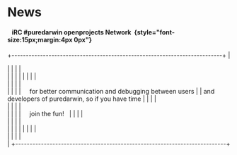News
====
####    iRC #puredarwin openprojects Network  {style="font-size:15px;margin:4px 0px"}



+--------------------------------------------------------------------------+
| <div dir="ltr" style="background-color:transparent">                     |
|                                                                          |
| <div style="background-color:transparent">                               |
|                                                                          |
|                                      |
|                                                                          |
| </div>                                                                   |
|                                                                          |
| <div style="background-color:transparent">                               |
|                                                                          |
|     for better communication and debugging between users |
| and developers of puredarwin, so if you have time                        |
|                                                                          |
| </div>                                                                   |
|                                                                          |
| <div style="background-color:transparent">                               |
|                                                                          |
|     join the fun!                                       |
|                                                                          |
| </div>                                                                   |
|                                                                          |
| <div style="background-color:transparent">                               |
|                                                                          |
|                                                                         |
|                                                                          |
| </div>                                                                   |
|                                                                          |
| </div>                                                                   |
+--------------------------------------------------------------------------+
